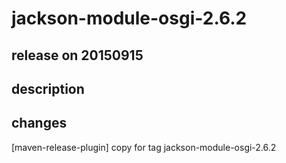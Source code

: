 # jackson-module-osgi-2.6.2

## release on 20150915
## description
## changes
[maven-release-plugin] copy for tag jackson-module-osgi-2.6.2

